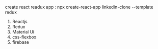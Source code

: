 
create react readux app
: npx create-react-app linkedin-clone --template redux


1. Reactjs
2. Redux
3. Material Ui
4. css-flexbox
5. firebase
